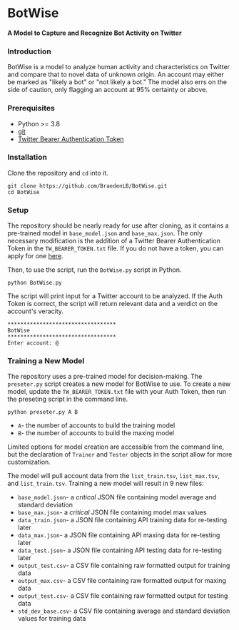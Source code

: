 # BotWise
**A Model to Capture and Recognize Bot Activity on Twitter**

### **Introduction**
BotWise is a model to analyze human activity and characteristics on Twitter and compare that to novel data of unknown origin. An account may either be marked as "likely a bot" or "not likely a bot." The model also errs on the side of caution, only flagging an account at 95% certainty or above. 

### **Prerequisites**
- Python >= 3.8
- [git](https://git-scm.com/download/win)
- [Twitter Bearer Authentication Token](https://developer.twitter.com/)

### **Installation**
Clone the repository and `cd` into it.

```
git clone https://github.com/BraedenLB/BotWise.git
cd BotWise
```

### **Setup**
The repository should be nearly ready for use after cloning, as it contains a pre-trained model in `base_model.json` and `base_max.json`. The only necessary modification is the addition of a Twitter Bearer Authentication Token in the `TW_BEARER_TOKEN.txt` file. If you do not have a token, you can apply for one [here](https://developer.twitter.com/).

Then, to use the script, run the `BotWise.py` script in Python.
```
python BotWise.py
``` 

The script will print input for a Twitter account to be analyzed. If the Auth Token is correct, the script will return relevant data and a verdict on the account's veracity.
```
**********************************
BotWise
**********************************
Enter account: @
```


### **Training a New Model**
The repository uses a pre-trained model for decision-making. The `preseter.py` script creates a new model for BotWise to use. To create a new model, update the `TW_BEARER_TOKEN.txt` file with your Auth Token, then run the preseting script in the command line.
```
python preseter.py A B
```
- `A`- the number of accounts to build the training model 
- `B`- the number of accounts to build the maxing model 

Limited options for model creation are accessible from the command line, but the declaration of `Trainer` and `Tester` objects in the script allow for more customization. 

The model will pull account data from the `list_train.tsv`, `list_max.tsv`, and `list_train.tsv`. Training a new model will result in 9 new files: 
- `base_model.json`- a _critical_ JSON file containing model average and standard deviation
- `base_max.json`- a _critical_ JSON file containing model max values
- `data_train.json`- a JSON file containing API training data for re-testing later
- `data_max.json`- a JSON file containing API maxing data for re-testing later
- `data_test.json`- a JSON file containing API testing data for re-testing later
- `output_test.csv`- a CSV file containing raw formatted output for training data
- `output_max.csv`- a CSV file containing raw formatted output for maxing data
- `output_test.csv`- a CSV file containing raw formatted output for testing data
- `std_dev_base.csv`- a CSV file containing average and standard deviation values for training data
